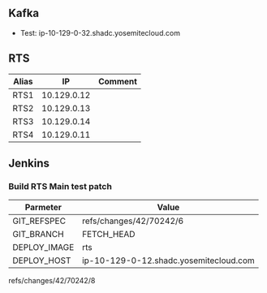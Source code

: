 ## Kafka

+ Test: ip-10-129-0-32.shadc.yosemitecloud.com

## RTS
| Alias | IP | Comment |
| --- | ---| --- |
|RTS1|10.129.0.12| |
|RTS2|10.129.0.13| |
|RTS3|10.129.0.14| |
|RTS4|10.129.0.11| |

## Jenkins

### Build RTS Main test patch

Parmeter | Value
-------- | -------
GIT_REFSPEC|refs/changes/42/70242/6
GIT_BRANCH|FETCH_HEAD
DEPLOY_IMAGE|rts
DEPLOY_HOST|ip-10-129-0-12.shadc.yosemitecloud.com


refs/changes/42/70242/8
